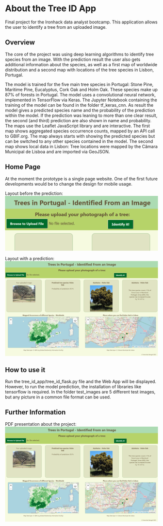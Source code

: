 # About the Tree ID App

Final project for the Ironhack data analyst bootcamp. 
This application allows the user to identify a tree from an uploaded image.


## Overview

The core of the project was using deep learning algorithms to identify tree species from an image. 
With the prediction result the user also gets additional information about the species, as well as a first map of worldwide distribution and a second map with locations of the tree species in Lisbon, Portugal.
    
The model is trained for the five main tree species in Portugal: Stone Pine, Maritime Pine, Eucalyptus, Cork Oak and Holm Oak. These species make up 87% of forests in Portugal. The model uses a convolutional neural network, implemented in TensorFlow via Keras. The Jupyter Notebook containing the training of the model can be found in the folder tf_keras_cnn.
As result the model gives a predicted species name and the probability of the prediction within the model. If the prediction was leaning to more than one clear result, the second (and third) prediction are also shown in name and probability. 
The maps use the Leaflet JavaScript library and are interactive. The first map shows aggregated species occurrence counts, mapped by an API call to GBIF.org. The map always starts with showing the predicted species but can be switched to any other species contained in the model. The second map shows local data in Lisbon: Tree locations were mapped by the Câmara Municipal de Lisboa and are imported via GeoJSON.


## Home Page

At the moment the prototype is a single page website. One of the first future developments would be to change the design for mobile usage.

Layout before the prediction:
![Empty Layout before prediction](website_empty.png)

Layout with a prediction:
![Layout with prediction](website_with_prediction.png)


## How to use it

Run the tree_id_app/tree_id_flask.py file and the Web App will be displayed. However, to run the model prediction, the installation of libraries like tensorflow is required.
In the folder test_images are 5 different test images, but any picture in a common file format can be used.


## Further Information

PDF presentation about the project: 
<a href="TreeID App.pdf" class="image fit"><img src="website_with_prediction.png" alt="PDF Presentation Link"></a>
